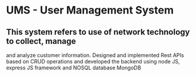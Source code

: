 # UMS - User Management System


## This system refers to use of network technology to collect, manage
  and analyze customer information. Designed and implemented Rest
  APIs based on CRUD operations and developed the backend using
  node JS, express JS framework and NOSQL database MongoDB
